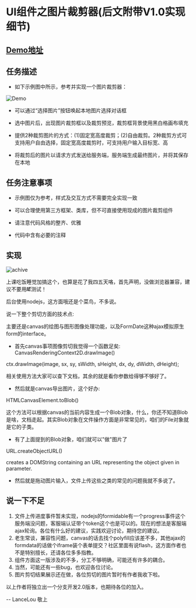# UI组件之图片裁剪器(后文附带V1.0实现细节)

## [Demo地址](http://115.29.49.217:8889/)

## 任务描述

* 如下示例图中所示，参考并实现一个图片裁剪器：

![Demo](http://ww4.sinaimg.cn/large/ad5d774bjw1fd3liuup65j20ks0lqjw9.jpg)

* 可以通过“选择图片”按钮唤起本地图片选择对话框

* 选中图片后，出现图片裁剪框以及裁剪预览，裁剪框背景使用黑白格画布填充
* 提供2种裁剪图片的方式：(1)固定宽高度裁剪；(2)自由裁剪。2种裁剪方式可支持用户自由选择，固定宽高度裁剪时，可支持用户输入目标宽、高
* 将裁剪后的图片以请求方式发送给服务端，服务端生成最终图片，并将其保存在本地

## 任务注意事项

* 示例图仅为参考，样式及交互方式不需要完全实现一致

* 可以合理使用第三方框架、类库，但不可直接使用现成的图片裁剪组件
* 请注意代码风格的整齐、优雅
* 代码中含有必要的注释

## 实现

![achive](http://og4j2atko.bkt.clouddn.com/%E5%9B%BE%E5%BD%A2%E5%89%AA%E8%BE%91%E7%BB%84%E4%BB%B6%E5%BA%94%E7%94%A8.png)

上课吃饭睡觉加搞这个，也算是花了我四五天咯，首先声明，没做浏览器兼容，建议不要用***IE***测试！

后台使用nodejs，这方面哦还是个菜鸟，不多说。

说一下整个剪切方面的技术点:

主要还是canvas的绘图与图形图像处理功能，以及FormDate这种ajax模拟原生form的interface。

* 首先canvas事项图像剪切我觉得一个函数足矣: CanvasRenderingContext2D.drawImage()

ctx.drawImage(image, sx, sy, sWidth, sHeight, dx, dy, dWidth, dHeight);

相关使用方法大家可以查下文档，其余的就是看你参数给得够不够好了。

* 然后就是canvas导出图片，这个好办:

HTMLCanvasElement.toBlob()

这个方法可以根据canvas的当前内容生成一个Blob对象，什么，你还不知道Blob是啥，文档走起。其实Blob对象在文件操作方面是非常常见的，咱们的File对象就是它的子类。

* 有了上面提到的Blob对象，咱们就可以"做"图片了

URL.createObjectURL()

creates a DOMString containing an URL representing the object given in parameter.

* 然后就是拖动图片输入，文件上传这些之类的常见的问题我就不多说了。

## 说一下不足

1. 文件上传进度事件暂未实现，nodejs的formidable有一个progress事件这个服务端没问题，客服端认证带个token这个也是可以的。现在的想法是客服端ajax轮询。各位有什么好的建议，实践欢迎讨论，期待您的建议。
2. 老生常谈，兼容性问题，canvas的话去找个polyfill应该差不多，其他ajax的formdata的话做个iframe装个表单提交？社区里面有说flash，这方面作者也不是特别擅长，还请各位多多指教。
3. 组件方面这一版涉及的不多，分工不够明确，可能还有许多的耦合。
4. 当然，可能还有一些bug，也欢迎各位讨论。
5. 图片剪切结果展示还在做，各位剪切的图片暂时有作者我收下啦。

以上作者将独立出一个分支开发2.0版本，也期待各位的加入。

-- LanceLou 敬上

